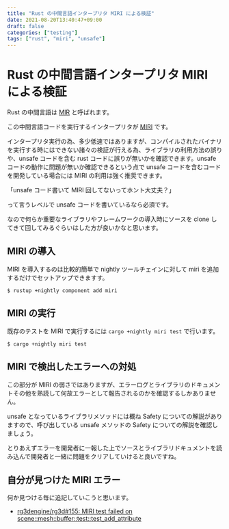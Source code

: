 ```yaml
---
title: "Rust の中間言語インタープリタ MIRI による検証"
date: 2021-08-20T13:40:47+09:00
draft: false
categories: ["testing"]
tags: ["rust", "miri", "unsafe"]
---
```


# Rust の中間言語インタープリタ MIRI による検証

Rust の中間言語は [MIR](https://github.com/rust-lang/rfcs/blob/master/text/1211-mir.md) と呼ばれます。

この中間言語コードを実行するインタープリタが [MIRI](https://github.com/rust-lang/miri) です。

インタープリタ実行の為、多少低速ではありますが、コンパイルされたバイナリを実行する時にはできない諸々の検証が行える為、ライブラリの利用方法の誤りや、unsafe コードを含む rust コードに誤りが無いかを確認できます。unsafe コードの動作に問題が無いか確認できるという点で unsafe コードを含むコードを開発している場合には MIRI の利用は強く推奨できます。

「unsafe コード書いて MIRI 回してないってホント大丈夫？」

って言うレベルで unsafe コードを書いているなら必須です。

なので何らか重要なライブラリやフレームワークの導入時にソースを clone してきて回してみるぐらいはした方が良いかなと思います。

## MIRI の導入

MIRI を導入するのは比較的簡単で nightly ツールチェインに対して miri を追加するだけでセットアップできますす。

```shell-session
$ rustup +nightly component add miri
```

## MIRI の実行

既存のテストを MIRI で実行するには `cargo +nightly miri test` で行います。

```shell-session
$ cargo +nightly miri test
```

## MIRI で検出したエラーへの対処

この部分が MIRI の弱さではありますが、エラーログとライブラリのドキュメントその他を熟読して何故エラーとして報告されるのかを確認するしかありません。

unsafe となっているライブラリメソッドには概ね Safety についての解説がありますので、呼び出している unsafe メソッドの Safety についての解説を確認しましょう。

とりあえずエラーを開発者に一報した上でソースとライブラリドキュメントを読み込んで開発者と一緒に問題をクリアしていけると良いですね。

## 自分が見つけた MIRI エラー

何か見つける毎に追記していこうと思います。

- [rg3dengine/rg3d#155: MIRI test failed on scene::mesh::buffer::test::test_add_attribute](https://github.com/rg3dengine/rg3d/issues/155)
